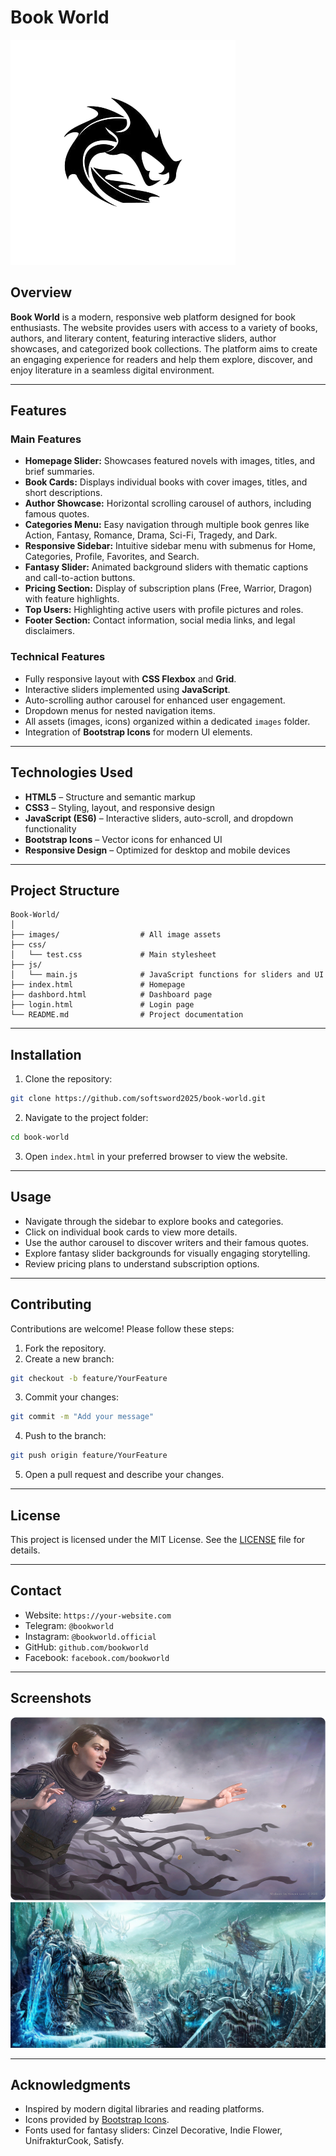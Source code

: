 # Book World

![Book World Banner](images/logoo.png)

## Overview

**Book World** is a modern, responsive web platform designed for book enthusiasts. The website provides users with access to a variety of books, authors, and literary content, featuring interactive sliders, author showcases, and categorized book collections. The platform aims to create an engaging experience for readers and help them explore, discover, and enjoy literature in a seamless digital environment.

---

## Features

### Main Features

* **Homepage Slider:** Showcases featured novels with images, titles, and brief summaries.
* **Book Cards:** Displays individual books with cover images, titles, and short descriptions.
* **Author Showcase:** Horizontal scrolling carousel of authors, including famous quotes.
* **Categories Menu:** Easy navigation through multiple book genres like Action, Fantasy, Romance, Drama, Sci-Fi, Tragedy, and Dark.
* **Responsive Sidebar:** Intuitive sidebar menu with submenus for Home, Categories, Profile, Favorites, and Search.
* **Fantasy Slider:** Animated background sliders with thematic captions and call-to-action buttons.
* **Pricing Section:** Display of subscription plans (Free, Warrior, Dragon) with feature highlights.
* **Top Users:** Highlighting active users with profile pictures and roles.
* **Footer Section:** Contact information, social media links, and legal disclaimers.

### Technical Features

* Fully responsive layout with **CSS Flexbox** and **Grid**.
* Interactive sliders implemented using **JavaScript**.
* Auto-scrolling author carousel for enhanced user engagement.
* Dropdown menus for nested navigation items.
* All assets (images, icons) organized within a dedicated `images` folder.
* Integration of **Bootstrap Icons** for modern UI elements.

---

## Technologies Used

* **HTML5** – Structure and semantic markup
* **CSS3** – Styling, layout, and responsive design
* **JavaScript (ES6)** – Interactive sliders, auto-scroll, and dropdown functionality
* **Bootstrap Icons** – Vector icons for enhanced UI
* **Responsive Design** – Optimized for desktop and mobile devices

---

## Project Structure

```
Book-World/
│
├── images/                  # All image assets
├── css/
│   └── test.css             # Main stylesheet
├── js/
│   └── main.js              # JavaScript functions for sliders and UI
├── index.html               # Homepage
├── dashbord.html            # Dashboard page
├── login.html               # Login page
└── README.md                # Project documentation
```

---

## Installation

1. Clone the repository:

```bash
git clone https://github.com/softsword2025/book-world.git
```

2. Navigate to the project folder:

```bash
cd book-world
```

3. Open `index.html` in your preferred browser to view the website.

---

## Usage

* Navigate through the sidebar to explore books and categories.
* Click on individual book cards to view more details.
* Use the author carousel to discover writers and their famous quotes.
* Explore fantasy slider backgrounds for visually engaging storytelling.
* Review pricing plans to understand subscription options.

---

## Contributing

Contributions are welcome! Please follow these steps:

1. Fork the repository.
2. Create a new branch:

```bash
git checkout -b feature/YourFeature
```

3. Commit your changes:

```bash
git commit -m "Add your message"
```

4. Push to the branch:

```bash
git push origin feature/YourFeature
```

5. Open a pull request and describe your changes.

---

## License

This project is licensed under the MIT License. See the [LICENSE](LICENSE) file for details.

---

## Contact

* Website: `https://your-website.com`
* Telegram: `@bookworld`
* Instagram: `@bookworld.official`
* GitHub: `github.com/bookworld`
* Facebook: `facebook.com/bookworld`

---

## Screenshots

![Homepage](images/Playmat-_0002_Mistborn.png)
![Author Section](images/The-Lich-King_world-of-warcraft_1920.jpg)

---

## Acknowledgments

* Inspired by modern digital libraries and reading platforms.
* Icons provided by [Bootstrap Icons](https://icons.getbootstrap.com/).
* Fonts used for fantasy sliders: Cinzel Decorative, Indie Flower, UnifrakturCook, Satisfy.
